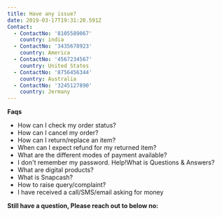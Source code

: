 ```yaml
---
title: Have any issue?
date: 2019-03-17T19:31:20.591Z
Contact:
  - ContactNo: '8105589067'
    country: india
  - ContactNo: '3435678923'
    country: America
  - ContactNo: '4567234567'
    country: United States
  - ContactNo: '8756456344'
    country: Australia
  - ContactNo: '3245127890'
    country: Jermany
---
```

**Faqs** 

* How can I check my order status?
* How can I cancel my order?
* How can I return/replace an item?
* When can I expect refund for my returned item?
* What are the different modes of payment available?
* I don't remember my password. Help!What is Questions & Answers?
* What are digital products?
* What is Snapcash?
* How to raise query/complaint?
* I have received a call/SMS/email asking for money

**Still have a question, Please reach out to below no:**
